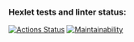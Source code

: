 ### Hexlet tests and linter status:
[![Actions Status](https://github.com/tatyatet/frontend-project-44/workflows/hexlet-check/badge.svg)](https://github.com/tatyatet/frontend-project-44/actions)
[![Maintainability](https://api.codeclimate.com/v1/badges/1c44b3dc40510d71447b/maintainability)](https://codeclimate.com/github/tatyatet/frontend-project-44/maintainability)